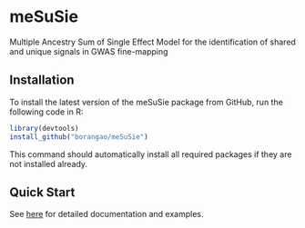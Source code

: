 # meSuSie

Multiple Ancestry Sum of Single Effect Model for the identification of shared and unique signals in GWAS fine-mapping
  
## Installation

To install the latest version of the meSuSie package from GitHub, run
the following code in R:

```R
library(devtools)
install_github("borangao/meSuSie")
```

This command should automatically install all required packages if
they are not installed already.

## Quick Start

See [here](https://borangao.github.io/meSuSie/) for detailed documentation and examples.


